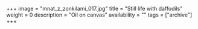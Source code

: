 +++
image = "mnat_z_zonkilami_017.jpg"
title = "Still life with daffodils"
weight = 0
description = "Oil on canvas"
availability = ""
tags = ["archive"]
+++
